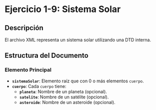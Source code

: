 # Ejercicio 1-9: Sistema Solar

## Descripción
El archivo XML representa un sistema solar utilizando una DTD interna.

## Estructura del Documento
### Elemento Principal
- **`sistemaSolar`**: Elemento raíz que con 0 o más elementos `cuerpo`.
- **`cuerpo`**: Cada `cuerpo` tiene:
  - **`planeta`**: Nombre de un planeta (opcional).
  - **`satelite`**: Nombre de un satélite (opcional).
  - **`asteroide`**: Nombre de un asteroide (opcional).